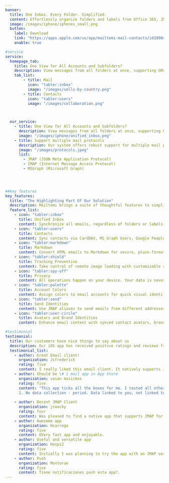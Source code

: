 ```yaml
---
banner:
  title: One Inbox. Every Folder. Simplified.
  content: Effortlessly organize folders and labels from Office 365, JMAP, or Gmail into a seamless, unified view.<br><br> Mailtemi bridges the gap between email protocols, combining the modern efficiency of JMAP with full compatibility for IMAP and MSGraph. With every account and folder in one place, you’ll spend less time navigating and more time focusing on what matters. No extra steps, no compromises—just an inbox that works the way you need it to.
  image: /images/iphone/iphones_small.png
  button:
    label: Download
    link: "https://apps.apple.com/us/app/mailtemi-mail-contacts/id1090492306"
    enable: true

#service
service:
  homepage_tab:
    title: One View for All Accounts and Subfolders? 
    description: View messages from all folders at once, supporting GMail and JMAP labels.<br>Sync folders seamlessly for easy organization.<br> Enjoy synchronized Display Names and Label colors for a clutter-free email experience. Simplify your iOS inbox with Just One Inbox – see all your emails at a glance.
    tab_list:
        - title: Mail
          icon: "tabler:inbox" 
          image: "/images/sells-by-country.png"
        - title: Contacts
          icon: "tabler:users"  
          image: "/images/collaboration.png"

          

  our_service:
    - title: One View for All Accounts and Subfolders? 
      description: View messages from all folders at once, supporting GMail and JMAP labels.<br><br>Sync folders seamlessly for easy organization.<br> Enjoy synchronized Display Names and Label colors for a clutter-free email experience. <br><br>Simplify your iOS inbox with Just One Inbox – see all your emails at a glance.
      image: "/images/iphone/unified_inbox.png"
    - title: Support multiple mail protocols
      description: Our system offers robust support for multiple mail protocols, ensuring seamless integration and interoperability across various email services.
      image: "/images/protocols.jpeg"
      list:
        - JMAP (JSON Meta Application Protocol)
        - IMAP (Internet Message Access Protocol)
        - MSGraph (Microsoft Graph)


    

##key features
key_features:
  title: "The Highlighting Part Of Our Solution"
  description: Mailtemi brings a suite of thoughtful features to simplify and enhance your email experience.
  feature_list:
    - icon: "tabler:inbox"  
      title: Unified Inbox
      content: Synchronize all emails, regardless of folders or labels, into a single view with seamless organization using label tags.
    - icon: "tabler:users"  
      title: Contacts
      content: Sync contacts via CardDAV, MS Graph Users, Google People, and soon JMAP Contacts, keeping your address book unified.
    - icon: "tabler:markdown"  
      title: Markdown
      content: Convert HTML emails to Markdown for secure, plain-format reading, or use the built-in Markdown editor for clarity and privacy.
    - icon: "tabler:shield"  
      title: Tracking Prevention
      content: Take control of remote image loading with customizable approval settings, protecting your privacy from tracking pixels.
    - icon: "tabler:spy-off"  
      title: Privacy
      content: All operations happen on your device. Your data is never collected or analyzed, ensuring complete confidentiality.
    - icon: "tabler:palette"  
      title: Account Colors
      content: Assign colors to email accounts for quick visual identification of messages and labels.
    - icon: "tabler:send"  
      title: Send Identities
      content: Use JMAP aliases to send emails from different addresses without the hassle of managing multiple accounts.
    - icon: "tabler:user-circle"  
      title: Avatars and Brand Identities
      content: Enhance email context with synced contact avatars, brand images, and additional sender details via robust protocol support.

#testimonial
testimonial:
  title: Our customers have nice things to say about us
  description: Our iOS app has received positive ratings and reviews from users who appreciate its ease of use and helpful features. We’re grateful for their kind words and invite you to see what they have to say. 
  testimonial_list:
    - author: Great Email client!
      organization: Jsfrederick
      rating: five
      content: I really liked this email client. It natively supports JMAP and works VERY well with Fastmail. It’s screaming fast and updates new email quickly. Very pleasant to look at and easy to navigate. I look forward to further development and the addition of new features. Overall a great product. I am willing to pay a modest yearly fee to fund further development.
    - author: Should be \# 1 mail app in App Store
      organization: vasan musicbox
      rating: five
      content: "This app ticks all the boxes for me. I tested all others listed in AppStore and find this appealing for following reasons 
      1. No data collection - period. Data linked to you, not linked to you confuses a normal person like me. No data tracking is simple to understand. 2. Ease of configuring mails. I don't use the mainstream email providers, so this is a big deal. Mailtemi does it without a sweat. Sync is very fast and quickly we see results of configuration. 3. Colouring mailboxes works great with the color outlining the message sender avatar. 4. Small little things that can be improved. 1. Mailtemi logo missing in the app. It is too clean. 2. No help to understand icons. The one on bottom left functions weird to me. No contact support or developer option from within the app. 3. This is big miss. Configure swipe actions missing. I am used to swipe and delete. This isn't possible here. This has potential to be a unified mailbox for juggling multiple emails with extreme privacy with continuous development."
    
    - author: Decent JMAP Client
      organization: jcwacky
      rating: four
      content: Was pleased to find a native app that supports JMAP for Fastmail (as their own app isn’t native). The basics work well, but I’d like to see, • In app browser support for links. • Ability to pin/favourite folders. • Ability for it to open the next newest message after archiving etc.
    - author: Awesome app
      organization: Hcarrega
      rating: five
      content: OVery fast app and enjoyable.
    - author: Useful and versatile app 
      organization: Haspi2
      rating: five
      content: Initially I was planning to try the app with an JMAP service but I also gave it a try with my Gmail accounts and it worked pretty well so I’ll start using it as my go-to app for email.
    - author: Push 
      organization: Montorao
      rating: five
      content: Tiene notificaciones push esta app?.
---
```

